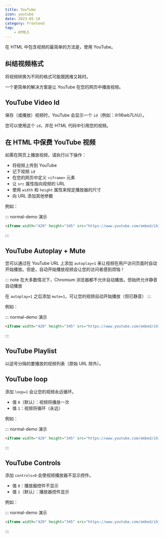 ```yaml
---
title: YouTube
icon: youtube
date: 2023-05-10
category: Frontend
tag:
    - HTML5
---
```


在 HTML 中包含视频的最简单的方法是，使用 YouTube。

## 纠结视频格式

将视频转换为不同的格式可能既困难又耗时。

一个更简单的解决方案是让 YouTube 在您的网页中播放视频。

## YouTube Video Id

保存（或播放）视频时，YouTube 会显示一个 `id`（例如：ih1l6wb7LhU）。

您可以使用这个 `id`，并在 HTML 代码中引用您的视频。

## 在 HTML 中保费 YouTube 视频

如需在网页上播放视频，请执行以下操作：

- 将视频上传到 YouTube
- 记下视频 `id`
- 在您的网页中定义 `<iframe>` 元素
- 让 `src` 属性指向视频的 URL
- 使用 `width` 和 `height` 属性来规定播放器的尺寸
- 向 URL 添加其他参数

例如：

::: normal-demo 演示

```html
<iframe width="420" height="345" src="https://www.youtube.com/embed/ih1l6wb7LhU"></iframe>
```

:::

## YouTube Autoplay + Mute

您可以通过在 YouTube URL 上添加 `autoplay=1` 来让视频在用户访问页面时自动开始播放。但是，自动开始播放视频会让您的访问者感到烦恼！

::: note
在大多数情况下，Chromium 浏览器都不允许自动播放。但始终允许静音自动播放

在 `autoplay=1` 之后添加 `mute=1`，可让您的视频自动开始播放（但已静音）
:::

例如：

::: normal-demo 演示

```html
<iframe width="420" height="345" src="https://www.youtube.com/embed/ih1l6wb7LhU?autoplay=1&mute=1"></iframe>
```

:::

## YouTube Playlist

以逗号分隔的要播放的视频列表（原始 URL 除外）。

## YouTube loop

添加 `loop=1` 会让您的视频永远循环。

- 值 `0`（默认）：视频将播放一次
- 值 `1`：视频将循环（永远）

例如：

::: normal-demo 演示

```html
<iframe width="420" height="345" src="https://www.youtube.com/embed/ih1l6wb7LhU?playlist=ih1l6wb7LhU&loop=1"></iframe>
```

:::

## YouTube Controls

添加 `controls=0` 会使视频播放器不显示控件。

- 值 `0`：播放器控件不显示
- 值 `1`（默认）：播放器控件显示

例如：

::: normal-demo 演示

```html
<iframe width="420" height="345" src="https://www.youtube.com/embed/ih1l6wb7LhU?controls=0"></iframe>
```

:::

